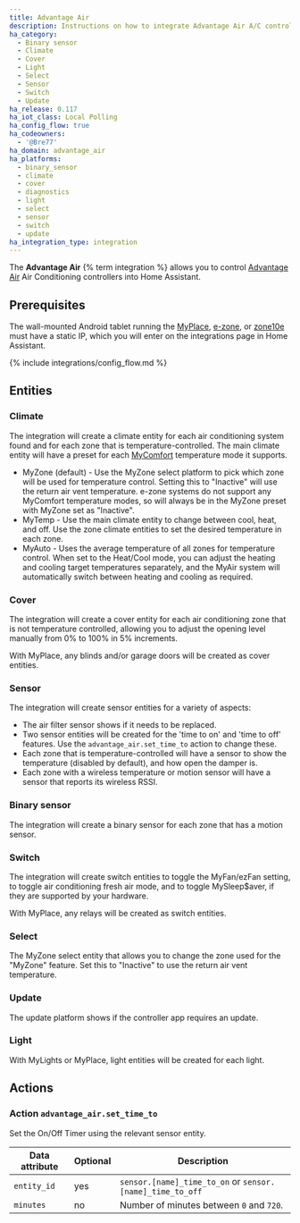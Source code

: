 ```yaml
---
title: Advantage Air
description: Instructions on how to integrate Advantage Air A/C controller into Home Assistant.
ha_category:
  - Binary sensor
  - Climate
  - Cover
  - Light
  - Select
  - Sensor
  - Switch
  - Update
ha_release: 0.117
ha_iot_class: Local Polling
ha_config_flow: true
ha_codeowners:
  - '@Bre77'
ha_domain: advantage_air
ha_platforms:
  - binary_sensor
  - climate
  - cover
  - diagnostics
  - light
  - select
  - sensor
  - switch
  - update
ha_integration_type: integration
---
```


The **Advantage Air** {% term integration %} allows you to control [Advantage Air](https://www.advantageair.com.au/) Air Conditioning controllers into Home Assistant.

## Prerequisites

The wall-mounted Android tablet running the [MyPlace](https://play.google.com/store/apps/details?id=com.air.advantage.myair5), [e-zone](https://play.google.com/store/apps/details?id=com.air.advantage.ezone), or [zone10e](https://play.google.com/store/apps/details?id=com.air.advantage.zone10) must have a static IP, which you will enter on the integrations page in Home Assistant.

{% include integrations/config_flow.md %}

## Entities

### Climate

The integration will create a climate entity for each air conditioning system found and for each zone that is temperature-controlled. The main climate entity will have a preset for each [MyComfort](https://www.advantageair.com.au/wp-content/uploads/2019/10/MyComfort.pdf) temperature mode it supports.

- MyZone (default) - Use the MyZone select platform to pick which zone will be used for temperature control. Setting this to "Inactive" will use the return air vent temperature. e-zone systems do not support any MyComfort temperature modes, so will always be in the MyZone preset with MyZone set as "Inactive".
- MyTemp - Use the main climate entity to change between cool, heat, and off. Use the zone climate entities to set the desired temperature in each zone.
- MyAuto - Uses the average temperature of all zones for temperature control. When set to the Heat/Cool mode, you can adjust the heating and cooling target temperatures separately, and the MyAir system will automatically switch between heating and cooling as required.

### Cover

The integration will create a cover entity for each air conditioning zone that is not temperature controlled, allowing you to adjust the opening level manually from 0% to 100% in 5% increments.

With MyPlace, any blinds and/or garage doors will be created as cover entities.

### Sensor

The integration will create sensor entities for a variety of aspects:

- The air filter sensor shows if it needs to be replaced.
- Two sensor entities will be created for the 'time to on' and 'time to off' features. Use the `advantage_air.set_time_to` action to change these.
- Each zone that is temperature-controlled will have a sensor to show the temperature (disabled by default), and how open the damper is.
- Each zone with a wireless temperature or motion sensor will have a sensor that reports its wireless RSSI.

### Binary sensor

The integration will create a binary sensor for each zone that has a motion sensor.

### Switch

The integration will create switch entities to toggle the MyFan/ezFan setting, to toggle air conditioning fresh air mode, and to toggle MySleep$aver, if they are supported by your hardware.

With MyPlace, any relays will be created as switch entities.

### Select

The MyZone select entity that allows you to change the zone used for the "MyZone" feature. Set this to "Inactive" to use the return air vent temperature.

### Update

The update platform shows if the controller app requires an update.

### Light

With MyLights or MyPlace, light entities will be created for each light.

## Actions

### Action `advantage_air.set_time_to`

Set the On/Off Timer using the relevant sensor entity.

| Data attribute | Optional | Description |
| ---------------------- | -------- | ----------- |
| `entity_id` | yes | `sensor.[name]_time_to_on` or `sensor.[name]_time_to_off`
| `minutes` | no | Number of minutes between `0` and `720`.
